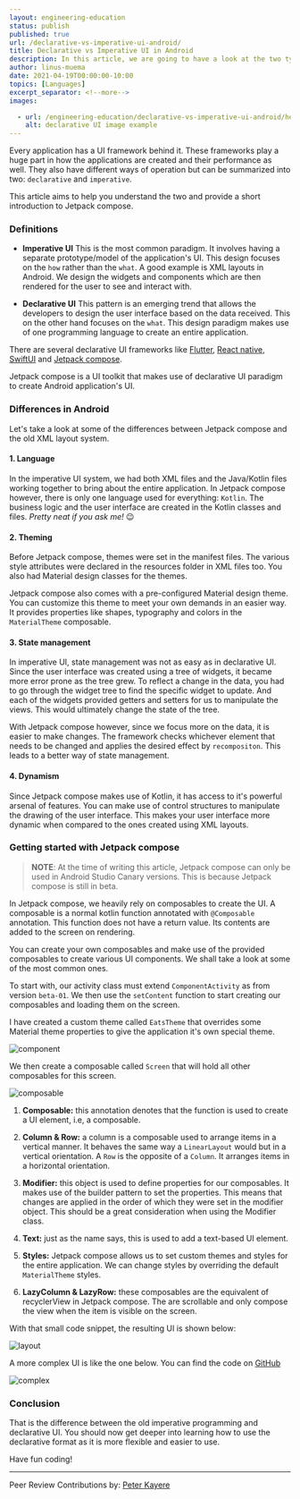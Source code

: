 ```yaml
---
layout: engineering-education
status: publish
published: true
url: /declarative-vs-imperative-ui-android/
title: Declarative vs Imperative UI in Android
description: In this article, we are going to have a look at the two types of UI frameworks, declarative and imperative. We will look at their difference and have a short introduction to jetpack compose.
author: linus-muema
date: 2021-04-19T00:00:00-10:00
topics: [Languages]
excerpt_separator: <!--more-->
images:

  - url: /engineering-education/declarative-vs-imperative-ui-android/hero.jpg
    alt: declarative UI image example
---
```

Every application has a UI framework behind it. These frameworks play a huge part in how the applications are created and their performance as well. They also have different ways of operation but can be summarized into two: `declarative` and `imperative`. 
<!--more-->
This article aims to help you understand the two and provide a short introduction to Jetpack compose.

### Definitions
- **Imperative UI**
This is the most common paradigm. It involves having a separate prototype/model of the application's UI. This design focuses on the `how` rather than the `what`. A good example is XML layouts in Android. We design the widgets and components which are then rendered for the user to see and interact with.

- **Declarative UI**
This pattern is an emerging trend that allows the developers to design the user interface based on the data received. This on the other hand focuses on the `what`. This design paradigm makes use of one programming language to create an entire application.

There are several declarative UI frameworks like [Flutter](https://flutter.dev/), [React native](https://reactnative.dev/), [SwiftUI](https://developer.apple.com/tutorials/swiftui/) and [Jetpack compose](https://developer.android.com/jetpack/compose).

Jetpack compose is a UI toolkit that makes use of declarative UI paradigm to create Android application's UI.

### Differences in Android
Let's take a look at some of the differences between Jetpack compose and the old XML layout system.

#### 1. Language
In the imperative UI system, we had both XML files and the Java/Kotlin files working together to bring about the entire application. In Jetpack compose however, there is only one language used for everything: `Kotlin`. The business logic and the user interface are created in the Kotlin classes and files. *Pretty neat if you ask me!* 😉

#### 2. Theming
Before Jetpack compose, themes were set in the manifest files. The various style attributes were declared in the resources folder in XML files too. You also had Material design classes for the themes.

Jetpack compose also comes with a pre-configured Material design theme. You can customize this theme to meet your own demands in an easier way. It provides properties like shapes, typography and colors in the `MaterialTheme` composable.

#### 3. State management
In imperative UI, state management was not as easy as in declarative UI. Since the user interface was created using a tree of widgets, it became more error prone as the tree grew. To reflect a change in the data, you had to go through the widget tree to find the specific widget to update. And each of the widgets provided getters and setters for us to manipulate the views. This would ultimately change the state of the tree.

With Jetpack compose however, since we focus more on the data, it is easier to make changes. The framework checks whichever element that needs to be changed and applies the desired effect by `recompositon`. This leads to a better way of state management.

#### 4. Dynamism
Since Jetpack compose makes use of Kotlin, it has access to it's powerful arsenal of features. You can make use of control structures to manipulate the drawing of the user interface. This makes your user interface more dynamic when compared to the ones created using XML layouts.

### Getting started with Jetpack compose
> **NOTE**: At the time of writing this article, Jetpack compose can only be used in Android Studio Canary versions. This is because Jetpack compose is still in beta.

In Jetpack compose, we heavily rely on composables to create the UI. A composable is a normal kotlin function annotated with `@Composable` annotation. This function does not have a return value. Its contents are added to the screen on rendering.

You can create your own composables and make use of the provided composables to create various UI components. We shall take a look at some of the most common ones.

To start with, our activity class must extend `ComponentActivity` as from version `beta-01`. We then use the `setContent` function to start creating our composables and loading them on the screen. 

I have created a custom theme called `EatsTheme` that overrides some Material theme properties to give the application it's own special theme.

![component](/declarative-vs-imperative-ui-android/component.png)

We then create a composable called `Screen` that will hold all other composables for this screen.

![composable](/declarative-vs-imperative-ui-android/composable.png)

1. **Composable:** this annotation denotes that the function is used to create a UI element, i.e, a composable.

2. **Column & Row:** a column is a composable used to arrange items in a vertical manner. It behaves the same way a `LinearLayout` would but in a vertical orientation. A `Row` is the opposite of a `Column`. It arranges items in a horizontal orientation.

3. **Modifier:** this object is used to define properties for our composables. It makes use of the builder pattern to set the properties. This means that changes are applied in the order of which they were set in the modifier object. This should be a great consideration when using the Modifier class.

4. **Text:** just as the name says, this is used to add a text-based UI element.

5. **Styles:** Jetpack compose allows us to set custom themes and styles for the entire application. We can change styles by overriding the default `MaterialTheme` styles.

6. **LazyColumn & LazyRow:** these composables are the equivalent of recyclerView in Jetpack compose. The are scrollable and only compose the view when the item is visible on the screen.

With that small code snippet, the resulting UI is shown below:

![layout](/declarative-vs-imperative-ui-android/layout.jpg)

A more complex UI is like the one below. You can find the code on [GitHub](https://github.com/LinusMuema/compose/tree/section)

![complex](/declarative-vs-imperative-ui-android/complex.jpg)

### Conclusion
That is the difference between the old imperative programming and declarative UI. You should now get deeper into learning how to use the declarative format as it is more flexible and easier to use.

Have fun coding!

---
Peer Review Contributions by: [Peter Kayere](/authors/peter-kayere/)